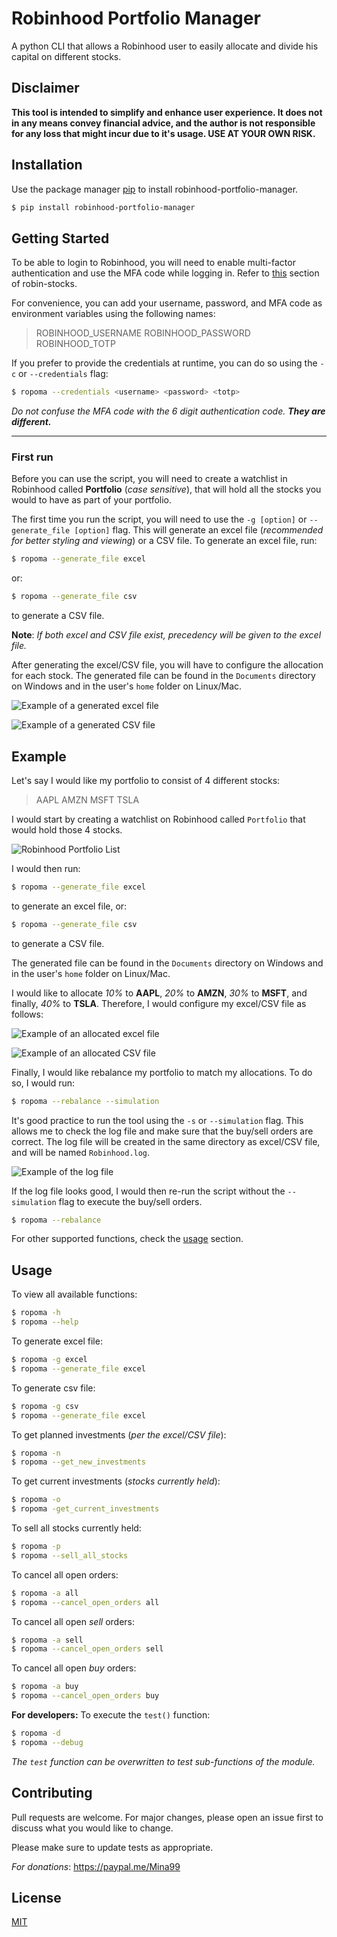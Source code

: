 # Robinhood Portfolio Manager

A python CLI  that allows a Robinhood user to easily allocate and divide his capital on different stocks.

## Disclaimer
**This tool is intended to simplify and enhance user experience. It does not in any means convey financial advice, and the author is not responsible for any loss that might incur due to it's usage. USE AT YOUR OWN RISK.**

## Installation

Use the package manager [pip](https://pip.pypa.io/en/stable/) to install robinhood-portfolio-manager.

```bash
$ pip install robinhood-portfolio-manager
```
## Getting Started
To be able to login to Robinhood, you will need to enable multi-factor authentication and use the MFA code while logging in. Refer to [this](http://www.robin-stocks.com/en/latest/quickstart.html#with-mfa-entered-programmatically-from-time-based-one-time-password-totp) section of robin-stocks.

For convenience, you can add your username, password, and MFA code as environment variables using the following names:
>ROBINHOOD_USERNAME
>ROBINHOOD_PASSWORD
>ROBINHOOD_TOTP

If you prefer to provide the credentials at runtime, you can do so using the `-c` or `--credentials` flag:
```bash
$ ropoma --credentials <username> <password> <totp>
```
*Do not confuse the MFA code with the 6 digit authentication code. __They are different.__*

---
### First run
Before you can use the script, you will need to create a watchlist in Robinhood called **Portfolio** (*case sensitive*), that will hold all the stocks you would to have as part of your portfolio.

The first time you run the script, you will need to use the `-g [option]` or `--generate_file [option]` flag. This will generate an excel file (*recommended for better styling and viewing*) or a CSV file. To generate an excel file, run:
```bash
$ ropoma --generate_file excel
```
or:
```bash
$ ropoma --generate_file csv
```
to generate a CSV file.

**Note**: *If both excel and CSV file exist, precedency will be given to the excel file.*

After generating the excel/CSV file, you will have to configure the allocation for each stock. The generated file can be found in the `Documents` directory on Windows and in the user's `home` folder on Linux/Mac.

![Example of a generated excel file](https://raw.githubusercontent.com/MinaMessiha109/robinhood_portfolio_manager/main/screenshots/excel_file.png)

![Example of a generated CSV file](https://raw.githubusercontent.com/MinaMessiha109/robinhood_portfolio_manager/main/screenshots/csv_file.png)

## Example
Let's say I would like my portfolio to consist of 4 different stocks:
> AAPL
> AMZN
> MSFT
> TSLA

I would start by creating a watchlist on Robinhood called `Portfolio` that would hold those 4 stocks.

![Robinhood Portfolio List](https://raw.githubusercontent.com/MinaMessiha109/robinhood_portfolio_manager/main/screenshots/portfolio_list.png)

I would then run:
```bash
$ ropoma --generate_file excel
```
to generate an excel file, or:
```bash
$ ropoma --generate_file csv
```
to generate a CSV file.

The generated file can be found in the `Documents` directory on Windows and in the user's `home` folder on Linux/Mac.

I would like to allocate *10%* to **AAPL**, *20%* to **AMZN**, *30%* to **MSFT**, and finally, *40%* to **TSLA**. Therefore, I would configure my excel/CSV file as follows:

![Example of an allocated excel file](https://raw.githubusercontent.com/MinaMessiha109/robinhood_portfolio_manager/main/screenshots/excel_allocated.png)

![Example of an allocated CSV file](https://raw.githubusercontent.com/MinaMessiha109/robinhood_portfolio_manager/main/screenshots/csv_allocated.png)

Finally, I would like rebalance my portfolio to match my allocations. To do so, I would run:
```bash
$ ropoma --rebalance --simulation
```
It's good practice to run the tool using the `-s` or `--simulation` flag. This allows me to check the log file and make sure that the buy/sell orders are correct. The log file will be created in the same directory as excel/CSV file, and will be named `Robinhood.log`. 

![Example of the log file](https://raw.githubusercontent.com/MinaMessiha109/robinhood_portfolio_manager/main/screenshots/log_file.png)

If the log file looks good, I would then re-run the script without the `--simulation` flag to execute the buy/sell orders.
```bash
$ ropoma --rebalance
```
For other supported functions, check the [usage](#usage) section.

## Usage

To view all available functions:
```bash
$ ropoma -h
$ ropoma --help
```
To generate excel file:
```bash
$ ropoma -g excel
$ ropoma --generate_file excel
```
To generate csv file:
```bash
$ ropoma -g csv
$ ropoma --generate_file excel
```
To get planned investments (*per the excel/CSV file*):
```bash
$ ropoma -n
$ ropoma --get_new_investments
```
To get current investments (*stocks currently held*):
```bash
$ ropoma -o
$ ropoma -get_current_investments
```
To sell all stocks currently held:
```bash
$ ropoma -p
$ ropoma --sell_all_stocks
```
To cancel all open orders:
```bash
$ ropoma -a all
$ ropoma --cancel_open_orders all
```
To cancel all open *sell* orders:
```bash
$ ropoma -a sell
$ ropoma --cancel_open_orders sell
```
To cancel all open *buy* orders:
```bash
$ ropoma -a buy
$ ropoma --cancel_open_orders buy
```
**For developers:**
To execute the `test()` function:
```bash
$ ropoma -d
$ ropoma --debug
```
*The `test` function can be overwritten to test sub-functions of the module.*

## Contributing
Pull requests are welcome. For major changes, please open an issue first to discuss what you would like to change.

Please make sure to update tests as appropriate.

*For donations*: https://paypal.me/Mina99

## License
[MIT](https://choosealicense.com/licenses/mit/)